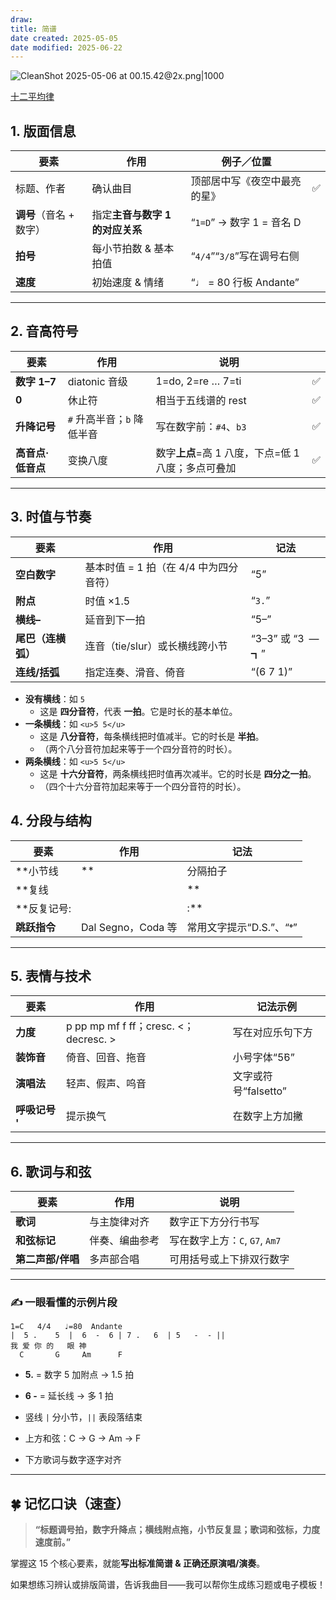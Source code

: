 ```yaml
---
draw:
title: 简谱
date created: 2025-05-05
date modified: 2025-06-22
---
```


![CleanShot 2025-05-06 at 00.15.42@2x.png|1000](https://imagehosting4picgo.oss-cn-beijing.aliyuncs.com/imagehosting/fix-dir%2Fmedia%2Fmedia_G5OjGS4BJx%2F2025%2F05%2F06%2F00-15-49-4299a186a596756c44bae76d3d23de2d-CleanShot%202025-05-06%20at%2000.15.42-2x-b41bf0.png)

[十二平均律](十二平均律.md)

## 1. 版面信息

| 要素              | 作用                  | 例子／位置                 |     |
| --------------- | ------------------- | --------------------- | --- |
| 标题、作者           | 确认曲目                | 顶部居中写《夜空中最亮的星》| ✅   |
| **调号**（音名 + 数字）| 指定**主音与数字 1 的对应关系** | “`1=D`” → 数字 1 = 音名 D |     |
| **拍号**          | 每小节拍数 & 基本拍值        | “`4/4`”“`3/8`”写在调号右侧  |     |
| **速度**          | 初始速度 & 情绪           | “♩ = 80 行板 Andante”   |     |

---

## 2. 音高符号

| 要素          | 作用                | 说明                              |     |
| ----------- | ----------------- | ------------------------------- | --- |
| **数字 1–7**  | diatonic 音级       | 1=do, 2=re … 7=ti               | ✅   |
| **0**       | 休止符               | 相当于五线谱的 rest                    | ✅   |
| **升降记号**    | `#` 升高半音；`b` 降低半音 | 写在数字前：`#4`、`b3`                 | ✅   |
| **高音点·低音点** | 变换八度              | 数字**上点**=高 1 八度，下点=低 1 八度；多点可叠加 | ✅   |

---

## 3. 时值与节奏

|要素|作用|记法|
|---|---|---|
|**空白数字**|基本时值 = 1 拍（在 4/4 中为四分音符）|“5”|
|**附点**|时值 ×1.5|“`3.`”|
|**横线–**|延音到下一拍|“5–”|
|**尾巴（连横弧）**|连音（tie/slur）或长横线跨小节|“3–3” 或 “3 —┓”|
|**连线/括弧**|指定连奏、滑音、倚音|“(6 7 1)”|

- **没有横线**：如 `5`
    - 这是 **四分音符**，代表 **一拍**。它是时长的基本单位。
- **一条横线**：如 `<u>5 5</u>`
    - 这是 **八分音符**，每条横线把时值减半。它的时长是 **半拍**。
    - （两个八分音符加起来等于一个四分音符的时长）。
- **两条横线**：如 `<u>5 5</u>`
    - 这是 **十六分音符**，两条横线把时值再次减半。它的时长是 **四分之一拍**。
    - （四个十六分音符加起来等于一个四分音符的时长）。


## 4. 分段与结构

|要素|作用|记法|
|---|---|---|
|**小节线|**|分隔拍子|
|**复线||**|
|**反复记号:||:**|
|**跳跃指令**|Dal Segno，Coda 等|常用文字提示“D.S.”、“𝄌”|

---

## 5. 表情与技术

|要素|作用|记法示例|
|---|---|---|
|**力度**|p pp mp mf f ff；cresc. <；decresc. >|写在对应乐句下方|
|**装饰音**|倚音、回音、拖音|小号字体“5̇6”|
|**演唱法**|轻声、假声、呜音|文字或符号“falsetto”|
|**呼吸记号 '**|提示换气|在数字上方加撇|

---

## 6. 歌词与和弦

|要素|作用|说明|
|---|---|---|
|**歌词**|与主旋律对齐|数字正下方分行书写|
|**和弦标记**|伴奏、编曲参考|写在数字上方：`C`, `G7`, `Am7`|
|**第二声部/伴唱**|多声部合唱|可用括号或上下排双行数字|

---

### ✍️ 一眼看懂的示例片段

```text
1=C   4/4   ♩=80  Andante
|  5 .    5  |  6  -  6 | 7 .   6  | 5   -  - ||
我 爱 你 的   眼 神
  C       G     Am      F
```

- **5.** = 数字 5 加附点 → 1.5 拍
    
- **6 -** = 延长线 → 多 1 拍
    
- 竖线 `|` 分小节，`||` 表段落结束
    
- 上方和弦：C → G → Am → F
    
- 下方歌词与数字逐字对齐
    

---

## 🍀 记忆口诀（速查）

> **“标题调号拍，数字升降点；横线附点拖，小节反复显；歌词和弦标，力度速度前。”**

掌握这 15 个核心要素，就能**写出标准简谱 & 正确还原演唱/演奏**。

如果想练习辨认或排版简谱，告诉我曲目——我可以帮你生成练习题或电子模板！
